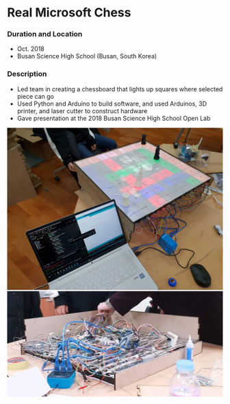 # Real Microsoft Chess

### Duration and Location
- Oct. 2018
- Busan Science High School (Busan, South Korea)

### Description
-	Led team in creating a chessboard that lights up squares where selected piece can go
-	Used Python and Arduino to build software, and used Arduinos, 3D printer, and laser cutter to construct hardware
- Gave presentation at the 2018 Busan Science High School Open Lab

![demo](https://github.com/stellagarden/Real-Microsoft-Chess/blob/c73d7f7d07128cad8b6ef6cb2d90846386df51c3/demo.jpg)
![bottom of the product](https://github.com/stellagarden/Real-Microsoft-Chess/blob/c73d7f7d07128cad8b6ef6cb2d90846386df51c3/bottom%20of%20the%20product.jpg)
